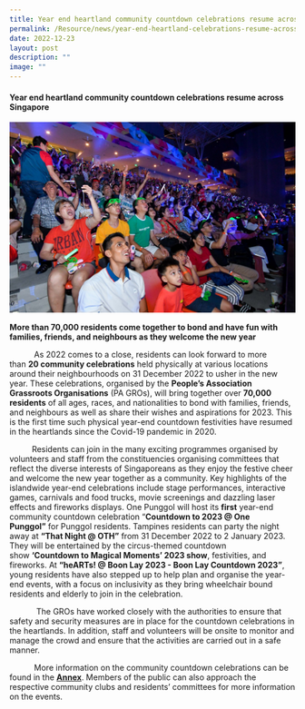 ```yaml
---
title: Year end heartland community countdown celebrations resume across Singapore
permalink: /Resource/news/year-end-heartland-celebrations-resume-across-singapore/
date: 2022-12-23
layout: post
description: ""
image: ""
---
```

#### Year end heartland community countdown celebrations resume across Singapore

![](/images/NewsRoom/2797f5e7-4b14-44f4-b3e7-c4137fe5f1e3.jpg)

**More than 70,000 residents come together to bond and have fun with families, friends, and neighbours as they welcome the new year**

           As 2022 comes to a close, residents can look forward to more than **20 community celebrations** held physically at various locations around their neighbourhoods on 31 December 2022 to usher in the new year. These celebrations, organised by the **People’s Association Grassroots Organisations** (PA GROs), will bring together over **70,000 residents** of all ages, races, and nationalities to bond with families, friends, and neighbours as well as share their wishes and aspirations for 2023. This is the first time such physical year-end countdown festivities have resumed in the heartlands since the Covid-19 pandemic in 2020.   

          Residents can join in the many exciting programmes organised by volunteers and staff from the constituencies organising committees that reflect the diverse interests of Singaporeans as they enjoy the festive cheer and welcome the new year together as a community. Key highlights of the islandwide year-end celebrations include stage performances, interactive games, carnivals and food trucks, movie screenings and dazzling laser effects and fireworks displays. One Punggol will host its **first** year-end community countdown celebration “**Countdown to 2023 @ One Punggol”** for Punggol residents. Tampines residents can party the night away at **“That Night @ OTH”** from 31 December 2022 to 2 January 2023. They will be entertained by the circus-themed countdown show **‘Countdown to Magical Moments’ 2023 show**, festivities, and fireworks. At **“heARTs! @ Boon Lay 2023 - Boon Lay Countdown 2023”**, young residents have also stepped up to help plan and organise the year-end events, with a focus on inclusivity as they bring wheelchair bound residents and elderly to join in the celebration.

            The GROs have worked closely with the authorities to ensure that safety and security measures are in place for the countdown celebrations in the heartlands. In addition, staff and volunteers will be onsite to monitor and manage the crowd and ensure that the activities are carried out in a safe manner.

            More information on the community countdown celebrations can be found in the [**Annex**](https://www.pa.gov.sg/docs/default-source/default-document-library/list-of-year-end-heartland-community-countdown-celebrations.pdf). Members of the public can also approach the respective community clubs and residents’ committees for more information on the events.